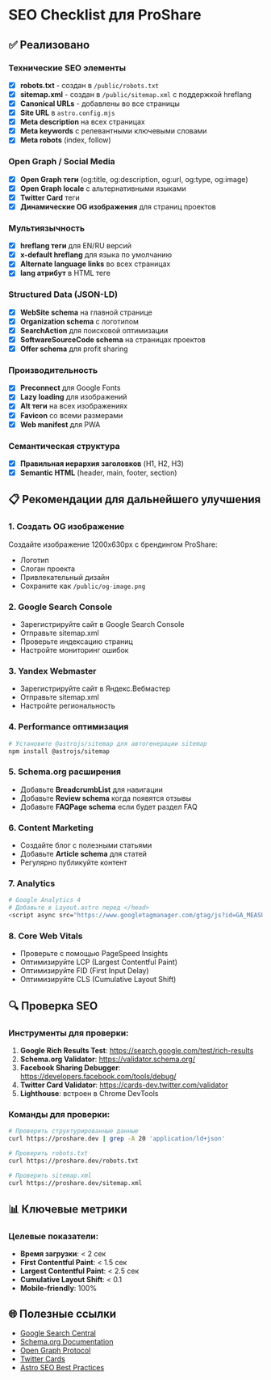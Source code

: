 # SEO Checklist для ProShare

## ✅ Реализовано

### Технические SEO элементы
- [x] **robots.txt** - создан в `/public/robots.txt`
- [x] **sitemap.xml** - создан в `/public/sitemap.xml` с поддержкой hreflang
- [x] **Canonical URLs** - добавлены во все страницы
- [x] **Site URL** в `astro.config.mjs`
- [x] **Meta description** на всех страницах
- [x] **Meta keywords** с релевантными ключевыми словами
- [x] **Meta robots** (index, follow)

### Open Graph / Social Media
- [x] **Open Graph теги** (og:title, og:description, og:url, og:type, og:image)
- [x] **Open Graph locale** с альтернативными языками
- [x] **Twitter Card** теги
- [x] **Динамические OG изображения** для страниц проектов

### Мультиязычность
- [x] **hreflang теги** для EN/RU версий
- [x] **x-default hreflang** для языка по умолчанию
- [x] **Alternate language links** во всех страницах
- [x] **lang атрибут** в HTML теге

### Structured Data (JSON-LD)
- [x] **WebSite schema** на главной странице
- [x] **Organization schema** с логотипом
- [x] **SearchAction** для поисковой оптимизации
- [x] **SoftwareSourceCode schema** на страницах проектов
- [x] **Offer schema** для profit sharing

### Производительность
- [x] **Preconnect** для Google Fonts
- [x] **Lazy loading** для изображений
- [x] **Alt теги** на всех изображениях
- [x] **Favicon** со всеми размерами
- [x] **Web manifest** для PWA

### Семантическая структура
- [x] **Правильная иерархия заголовков** (H1, H2, H3)
- [x] **Semantic HTML** (header, main, footer, section)

## 📋 Рекомендации для дальнейшего улучшения

### 1. Создать OG изображение
Создайте изображение 1200x630px с брендингом ProShare:
- Логотип
- Слоган проекта
- Привлекательный дизайн
- Сохраните как `/public/og-image.png`

### 2. Google Search Console
- Зарегистрируйте сайт в Google Search Console
- Отправьте sitemap.xml
- Проверьте индексацию страниц
- Настройте мониторинг ошибок

### 3. Yandex Webmaster
- Зарегистрируйте сайт в Яндекс.Вебмастер
- Отправьте sitemap.xml
- Настройте региональность

### 4. Performance оптимизация
```bash
# Установите @astrojs/sitemap для автогенерации sitemap
npm install @astrojs/sitemap
```

### 5. Schema.org расширения
- Добавьте **BreadcrumbList** для навигации
- Добавьте **Review schema** когда появятся отзывы
- Добавьте **FAQPage schema** если будет раздел FAQ

### 6. Content Marketing
- Создайте блог с полезными статьями
- Добавьте **Article schema** для статей
- Регулярно публикуйте контент

### 7. Analytics
```bash
# Google Analytics 4
# Добавьте в Layout.astro перед </head>
<script async src="https://www.googletagmanager.com/gtag/js?id=GA_MEASUREMENT_ID"></script>
```

### 8. Core Web Vitals
- Проверьте с помощью PageSpeed Insights
- Оптимизируйте LCP (Largest Contentful Paint)
- Оптимизируйте FID (First Input Delay)
- Оптимизируйте CLS (Cumulative Layout Shift)

## 🔍 Проверка SEO

### Инструменты для проверки:
1. **Google Rich Results Test**: https://search.google.com/test/rich-results
2. **Schema.org Validator**: https://validator.schema.org/
3. **Facebook Sharing Debugger**: https://developers.facebook.com/tools/debug/
4. **Twitter Card Validator**: https://cards-dev.twitter.com/validator
5. **Lighthouse**: встроен в Chrome DevTools

### Команды для проверки:
```bash
# Проверить структурированные данные
curl https://proshare.dev | grep -A 20 'application/ld+json'

# Проверить robots.txt
curl https://proshare.dev/robots.txt

# Проверить sitemap.xml
curl https://proshare.dev/sitemap.xml
```

## 📊 Ключевые метрики

### Целевые показатели:
- **Время загрузки**: < 2 сек
- **First Contentful Paint**: < 1.5 сек
- **Largest Contentful Paint**: < 2.5 сек
- **Cumulative Layout Shift**: < 0.1
- **Mobile-friendly**: 100%

## 🌐 Полезные ссылки

- [Google Search Central](https://developers.google.com/search)
- [Schema.org Documentation](https://schema.org/)
- [Open Graph Protocol](https://ogp.me/)
- [Twitter Cards](https://developer.twitter.com/en/docs/twitter-for-websites/cards/overview/abouts-cards)
- [Astro SEO Best Practices](https://docs.astro.build/en/guides/integrations-guide/)


